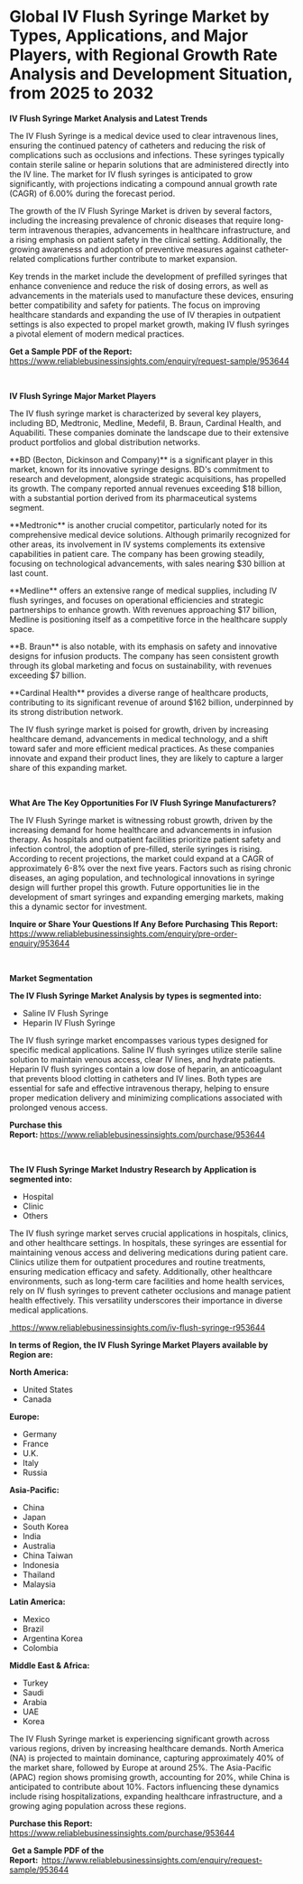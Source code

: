 <p><h1>Global IV Flush Syringe Market by Types, Applications, and Major Players, with Regional Growth Rate Analysis and Development Situation, from 2025 to 2032</h1></p><p><strong>IV Flush Syringe Market Analysis and Latest Trends</strong></p>
<p><p>The IV Flush Syringe is a medical device used to clear intravenous lines, ensuring the continued patency of catheters and reducing the risk of complications such as occlusions and infections. These syringes typically contain sterile saline or heparin solutions that are administered directly into the IV line. The market for IV flush syringes is anticipated to grow significantly, with projections indicating a compound annual growth rate (CAGR) of 6.00% during the forecast period.</p><p>The growth of the IV Flush Syringe Market is driven by several factors, including the increasing prevalence of chronic diseases that require long-term intravenous therapies, advancements in healthcare infrastructure, and a rising emphasis on patient safety in the clinical setting. Additionally, the growing awareness and adoption of preventive measures against catheter-related complications further contribute to market expansion.</p><p>Key trends in the market include the development of prefilled syringes that enhance convenience and reduce the risk of dosing errors, as well as advancements in the materials used to manufacture these devices, ensuring better compatibility and safety for patients. The focus on improving healthcare standards and expanding the use of IV therapies in outpatient settings is also expected to propel market growth, making IV flush syringes a pivotal element of modern medical practices.</p></p>
<p><strong>Get a Sample PDF of the Report:&nbsp;</strong> <a href="https://www.reliablebusinessinsights.com/enquiry/request-sample/953644?utm_campaign=3324&utm_medium=2&utm_source=Github&utm_content=ia&utm_term=16042025&utm_id=iv-flush-syringe">https://www.reliablebusinessinsights.com/enquiry/request-sample/953644</a></p>
<p>&nbsp;</p>
<p><strong>IV Flush Syringe Major Market Players</strong></p>
<p><p>The IV flush syringe market is characterized by several key players, including BD, Medtronic, Medline, Medefil, B. Braun, Cardinal Health, and Aquabiliti. These companies dominate the landscape due to their extensive product portfolios and global distribution networks.</p><p>**BD (Becton, Dickinson and Company)** is a significant player in this market, known for its innovative syringe designs. BD's commitment to research and development, alongside strategic acquisitions, has propelled its growth. The company reported annual revenues exceeding $18 billion, with a substantial portion derived from its pharmaceutical systems segment.</p><p>**Medtronic** is another crucial competitor, particularly noted for its comprehensive medical device solutions. Although primarily recognized for other areas, its involvement in IV systems complements its extensive capabilities in patient care. The company has been growing steadily, focusing on technological advancements, with sales nearing $30 billion at last count.</p><p>**Medline** offers an extensive range of medical supplies, including IV flush syringes, and focuses on operational efficiencies and strategic partnerships to enhance growth. With revenues approaching $17 billion, Medline is positioning itself as a competitive force in the healthcare supply space.</p><p>**B. Braun** is also notable, with its emphasis on safety and innovative designs for infusion products. The company has seen consistent growth through its global marketing and focus on sustainability, with revenues exceeding $7 billion.</p><p>**Cardinal Health** provides a diverse range of healthcare products, contributing to its significant revenue of around $162 billion, underpinned by its strong distribution network. </p><p>The IV flush syringe market is poised for growth, driven by increasing healthcare demand, advancements in medical technology, and a shift toward safer and more efficient medical practices. As these companies innovate and expand their product lines, they are likely to capture a larger share of this expanding market.</p></p>
<p>&nbsp;</p>
<p><strong>What Are The Key Opportunities For IV Flush Syringe Manufacturers?</strong></p>
<p><p>The IV Flush Syringe market is witnessing robust growth, driven by the increasing demand for home healthcare and advancements in infusion therapy. As hospitals and outpatient facilities prioritize patient safety and infection control, the adoption of pre-filled, sterile syringes is rising. According to recent projections, the market could expand at a CAGR of approximately 6-8% over the next five years. Factors such as rising chronic diseases, an aging population, and technological innovations in syringe design will further propel this growth. Future opportunities lie in the development of smart syringes and expanding emerging markets, making this a dynamic sector for investment.</p></p>
<p><strong>Inquire or Share Your Questions If Any Before Purchasing This Report:</strong> <a href="https://www.reliablebusinessinsights.com/enquiry/pre-order-enquiry/953644?utm_campaign=3324&utm_medium=2&utm_source=Github&utm_content=ia&utm_term=16042025&utm_id=iv-flush-syringe">https://www.reliablebusinessinsights.com/enquiry/pre-order-enquiry/953644</a></p>
<p>&nbsp;</p>
<p><strong>Market Segmentation</strong></p>
<p><strong>The IV Flush Syringe Market Analysis by types is segmented into:</strong></p>
<p><ul><li>Saline IV Flush Syringe</li><li>Heparin IV Flush Syringe</li></ul></p>
<p><p>The IV flush syringe market encompasses various types designed for specific medical applications. Saline IV flush syringes utilize sterile saline solution to maintain venous access, clear IV lines, and hydrate patients. Heparin IV flush syringes contain a low dose of heparin, an anticoagulant that prevents blood clotting in catheters and IV lines. Both types are essential for safe and effective intravenous therapy, helping to ensure proper medication delivery and minimizing complications associated with prolonged venous access.</p></p>
<p><strong>Purchase this Report:&nbsp;</strong><a href="https://www.reliablebusinessinsights.com/purchase/953644?utm_campaign=3324&utm_medium=2&utm_source=Github&utm_content=ia&utm_term=16042025&utm_id=iv-flush-syringe">https://www.reliablebusinessinsights.com/purchase/953644</a></p>
<p>&nbsp;</p>
<p><strong>The IV Flush Syringe Market Industry Research by Application is segmented into:</strong></p>
<p><ul><li>Hospital</li><li>Clinic</li><li>Others</li></ul></p>
<p><p>The IV flush syringe market serves crucial applications in hospitals, clinics, and other healthcare settings. In hospitals, these syringes are essential for maintaining venous access and delivering medications during patient care. Clinics utilize them for outpatient procedures and routine treatments, ensuring medication efficacy and safety. Additionally, other healthcare environments, such as long-term care facilities and home health services, rely on IV flush syringes to prevent catheter occlusions and manage patient health effectively. This versatility underscores their importance in diverse medical applications.</p></p>
<p><a href="https://www.reliablebusinessinsights.com/iv-flush-syringe-r953644?utm_campaign=3324&utm_medium=2&utm_source=Github&utm_content=ia&utm_term=16042025&utm_id=iv-flush-syringe">&nbsp;https://www.reliablebusinessinsights.com/iv-flush-syringe-r953644</a></p>
<p><strong>In terms of Region, the IV Flush Syringe Market Players available by Region are:</strong></p>
<p>
    <p> <strong> North America: </strong>
        <ul>
            <li>United States</li>
            <li>Canada</li>
        </ul>
        </p> 
    <p> <strong> Europe: </strong>
        <ul>
            <li>Germany</li>
            <li>France</li>
            <li>U.K.</li>
            <li>Italy</li>
            <li>Russia</li>
        </ul>
        </p> 
    <p> <strong> Asia-Pacific: </strong>
        <ul>
            <li>China</li>
            <li>Japan</li>
            <li>South Korea</li>
            <li>India</li>
            <li>Australia</li>
            <li>China Taiwan</li>
            <li>Indonesia</li>
            <li>Thailand</li>
            <li>Malaysia</li>
        </ul>
        </p> 
    <p> <strong> Latin America: </strong>
        <ul>
            <li>Mexico</li>
            <li>Brazil</li>
            <li>Argentina Korea</li>
            <li>Colombia</li>
        </ul>
        </p> 
    <p> <strong> Middle East & Africa: </strong>
        <ul>
            <li>Turkey</li>
            <li>Saudi</li>
            <li>Arabia</li>
            <li>UAE</li>
            <li>Korea</li>
        </ul>
    </p>
    </p>
<p><p>The IV Flush Syringe market is experiencing significant growth across various regions, driven by increasing healthcare demands. North America (NA) is projected to maintain dominance, capturing approximately 40% of the market share, followed by Europe at around 25%. The Asia-Pacific (APAC) region shows promising growth, accounting for 20%, while China is anticipated to contribute about 10%. Factors influencing these dynamics include rising hospitalizations, expanding healthcare infrastructure, and a growing aging population across these regions.</p></p>
<p><strong>Purchase this Report: </strong><a href="https://www.reliablebusinessinsights.com/purchase/953644?utm_campaign=3324&utm_medium=2&utm_source=Github&utm_content=ia&utm_term=16042025&utm_id=iv-flush-syringe">https://www.reliablebusinessinsights.com/purchase/953644</a></p>
<p>&nbsp;<strong>Get a Sample PDF of the Report:&nbsp;&nbsp;</strong><a href="https://www.reliablebusinessinsights.com/enquiry/request-sample/953644?utm_campaign=3324&utm_medium=2&utm_source=Github&utm_content=ia&utm_term=16042025&utm_id=iv-flush-syringe">https://www.reliablebusinessinsights.com/enquiry/request-sample/953644</a></p>
<p><strong></strong></p>
<p><p></p><p></p><p></p></p>